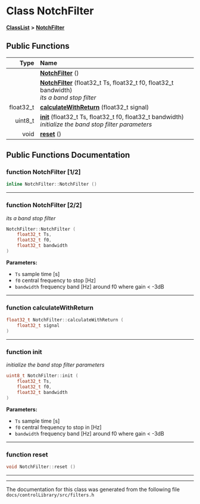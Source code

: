 

# Class NotchFilter



[**ClassList**](annotated.md) **>** [**NotchFilter**](classNotchFilter.md)










































## Public Functions

| Type | Name |
| ---: | :--- |
|   | [**NotchFilter**](#function-notchfilter-12) () <br> |
|   | [**NotchFilter**](#function-notchfilter-22) (float32\_t Ts, float32\_t f0, float32\_t bandwidth) <br>_its a band stop filter_  |
|  float32\_t | [**calculateWithReturn**](#function-calculatewithreturn) (float32\_t signal) <br> |
|  uint8\_t | [**init**](#function-init) (float32\_t Ts, float32\_t f0, float32\_t bandwidth) <br>_initialize the band stop filter parameters_  |
|  void | [**reset**](#function-reset) () <br> |




























## Public Functions Documentation




### function NotchFilter [1/2]

```C++
inline NotchFilter::NotchFilter () 
```




<hr>



### function NotchFilter [2/2]

_its a band stop filter_ 
```C++
NotchFilter::NotchFilter (
    float32_t Ts,
    float32_t f0,
    float32_t bandwidth
) 
```





**Parameters:**


* `Ts` sample time [s] 
* `f0` central frequency to stop [Hz] 
* `bandwidth` frequency band [Hz] around f0 where gain &lt; -3dB 




        

<hr>



### function calculateWithReturn 

```C++
float32_t NotchFilter::calculateWithReturn (
    float32_t signal
) 
```




<hr>



### function init 

_initialize the band stop filter parameters_ 
```C++
uint8_t NotchFilter::init (
    float32_t Ts,
    float32_t f0,
    float32_t bandwidth
) 
```





**Parameters:**


* `Ts` sample time [s] 
* `f0` central frequency to stop in [Hz] 
* `bandwidth` frequency band [Hz] around f0 where gain &lt; -3dB 




        

<hr>



### function reset 

```C++
void NotchFilter::reset () 
```




<hr>

------------------------------
The documentation for this class was generated from the following file `docs/controlLibrary/src/filters.h`


